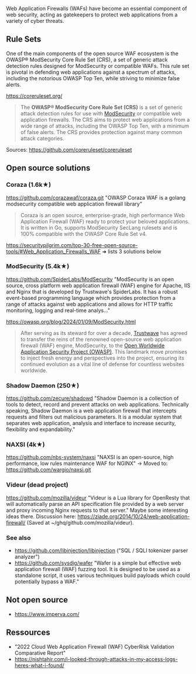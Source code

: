 Web Application Firewalls (WAFs) have become an essential component of web security, acting as gatekeepers to protect web applications from a variety of cyber threats.

## Rule Sets

One of the main components of the open source WAF ecosystem is the OWASP® ModSecurity Core Rule Set (CRS), a set of generic attack detection rules designed for ModSecurity or compatible WAFs. This rule set is pivotal in defending web applications against a spectrum of attacks, including the notorious OWASP Top Ten, while striving to minimize false alerts.

https://coreruleset.org/

> The **OWASP® ModSecurity Core Rule Set (CRS)** is a set of generic attack detection rules for use with [ModSecurity](https://www.modsecurity.org/) or compatible web application firewalls. The CRS aims to protect web applications from a wide range of attacks, including the OWASP Top Ten, with a minimum of false alerts. The CRS provides protection against many common attack categories.

Sources: https://github.com/coreruleset/coreruleset

## Open source solutions

### Coraza (1.6k★)

https://github.com/corazawaf/coraza.git "OWASP Coraza WAF is a golang modsecurity compatible web application firewall library"

> Coraza is an open source, enterprise-grade, high performance Web Application Firewall (WAF) ready to protect your beloved applications. It is written in Go, supports ModSecurity SecLang rulesets and is 100% compatible with the OWASP Core Rule Set v4.


https://securitypilgrim.com/top-30-free-open-source-tools/#Web_Application_Firewalls_WAF ➜ lists 3 solutions below

### ModSecurity (5.4k★)

https://github.com/SpiderLabs/ModSecurity "ModSecurity is an open source, cross platform web application firewall (WAF) engine for Apache, IIS and Nginx that is developed by Trustwave's SpiderLabs. It has a robust event-based programming language which provides protection from a range of attacks against web applications and allows for HTTP traffic monitoring, logging and real-time analys…"

https://owasp.org/blog/2024/01/09/ModSecurity.html
> After serving as its steward for over a decade, [Trustwave](https://www.trustwave.com) has agreed to transfer the reins of the renowned open-source web application firewall (WAF) engine, ModSecurity, to the [Open Worldwide Application Security Project (OWASP)](https://owasp.org). This landmark move promises to inject fresh energy and perspectives into the project, ensuring its continued evolution as a vital line of defense for countless websites worldwide.

### Shadow Daemon (250★)

https://github.com/zecure/shadowd "Shadow Daemon is a collection of tools to detect, record and prevent attacks on web applications. Technically speaking, Shadow Daemon is a web application firewall that intercepts requests and filters out malicious parameters. It is a modular system that separates web application, analysis and interface to increase security, flexibility and expandability."

### NAXSI (4k★)

https://github.com/nbs-system/naxsi "NAXSI is an open-source, high performance, low rules maintenance WAF for NGINX"
→ Moved to: https://github.com/wargio/naxsi.git

### Videur (dead project)

https://github.com/mozilla/videur "Videur is a Lua library for OpenResty that will automatically parse an API specification file provided by a web server and proxy incoming Nginx requests to that server." Maybe some interesting ideas there.
Discussion here: https://ziade.org/2014/10/24/web-application-firewall/
(Saved at ~/ghq/github.com/mozilla/videur).

### See also

- https://github.com/libinjection/libinjection ("SQL / SQLI tokenizer parser analyzer")
- https://github.com/sysdig/wafer "Wafer is a simple but effective web application firewall (WAF) fuzzing tool. It is designed to be used as a standalone script, it uses various techniques build payloads which could potentially bypass a WAF."

## Not open source

- https://www.imperva.com/

## Ressources

- "2022 Cloud Web Application Firewall (WAF) CyberRisk Validation Comparative Report"
- https://nishtahir.com/i-looked-through-attacks-in-my-access-logs-heres-what-i-found/ 